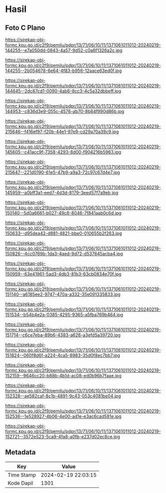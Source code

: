 # Hasil

## Foto C Plano

https://sirekap-obj-formc.kpu.go.id/c2f9/pemilu/pdpr/13/71/06/10/11/1371061011012-20240219-144255--e7a050dd-0843-4a57-9d52-c0a6f1326a2c.jpg

https://sirekap-obj-formc.kpu.go.id/c2f9/pemilu/pdpr/13/71/06/10/11/1371061011012-20240219-144255--2b054678-6e64-4f83-b956-12aace63ed0f.jpg

https://sirekap-obj-formc.kpu.go.id/c2f9/pemilu/pdpr/13/71/06/10/11/1371061011012-20240219-144645--2dc87cd1-0090-4ab6-8cc3-4c5a32dbbeff.jpg

https://sirekap-obj-formc.kpu.go.id/c2f9/pemilu/pdpr/13/71/06/10/11/1371061011012-20240219-144953--c836d3e9-055c-4576-ab70-8b84f990d86b.jpg

https://sirekap-obj-formc.kpu.go.id/c2f9/pemilu/pdpr/13/71/06/10/11/1371061011012-20240219-215646--f416ef97-f20b-44e1-97e9-cd29a70a39c9.jpg

https://sirekap-obj-formc.kpu.go.id/c2f9/pemilu/pdpr/13/71/06/10/11/1371061011012-20240219-145605--c41acc9f-7358-4293-8d00-f904216b5963.jpg

https://sirekap-obj-formc.kpu.go.id/c2f9/pemilu/pdpr/13/71/06/10/11/1371061011012-20240219-215647--221d0190-61e5-47b9-a9a3-72c97c67d4e7.jpg

https://sirekap-obj-formc.kpu.go.id/c2f9/pemilu/pdpr/13/71/06/10/11/1371061011012-20240219-145959--a0bff3a1-eed7-4d3d-8179-3eed57f7a9eb.jpg

https://sirekap-obj-formc.kpu.go.id/c2f9/pemilu/pdpr/13/71/06/10/11/1371061011012-20240219-150140--5d0a6661-b027-49c8-8046-7f841aab0c6d.jpg

https://sirekap-obj-formc.kpu.go.id/c2f9/pemilu/pdpr/13/71/06/10/11/1371061011012-20240219-150633--d95dea42-d881-4821-bbe0-010655b2f263.jpg

https://sirekap-obj-formc.kpu.go.id/c2f9/pemilu/pdpr/13/71/06/10/11/1371061011012-20240219-150826--4cc0769b-1da3-4aed-9d72-d537845acba4.jpg

https://sirekap-obj-formc.kpu.go.id/c2f9/pemilu/pdpr/13/71/06/10/11/1371061011012-20240219-150959--63e41961-5ad3-4db3-81b3-63cb0834e70f.jpg

https://sirekap-obj-formc.kpu.go.id/c2f9/pemilu/pdpr/13/71/06/10/11/1371061011012-20240219-151140--a6185ee2-9747-470a-a332-35e091335833.jpg

https://sirekap-obj-formc.kpu.go.id/c2f9/pemilu/pdpr/13/71/06/10/11/1371061011012-20240219-151534--b54b4e2a-0385-4295-9365-a5fba769b464.jpg

https://sirekap-obj-formc.kpu.go.id/c2f9/pemilu/pdpr/13/71/06/10/11/1371061011012-20240219-151714--c6ce7eba-89b6-4383-a626-a3efd5a39720.jpg

https://sirekap-obj-formc.kpu.go.id/c2f9/pemilu/pdpr/13/71/06/10/11/1371061011012-20240219-151824--060f8d6f-a224-4ca5-8983-35d0f8ec7bb7.jpg

https://sirekap-obj-formc.kpu.go.id/c2f9/pemilu/pdpr/13/71/06/10/11/1371061011012-20240219-152159--9646cc20-b88b-4b1d-ac08-ed0b96b7faae.jpg

https://sirekap-obj-formc.kpu.go.id/c2f9/pemilu/pdpr/13/71/06/10/11/1371061011012-20240219-152328--ae582caf-8c1b-4891-9c43-053c4081be04.jpg

https://sirekap-obj-formc.kpu.go.id/c2f9/pemilu/pdpr/13/71/06/10/11/1371061011012-20240219-152536--1e528927-4b06-4e00-ad1e-e3ac6cad581e.jpg

https://sirekap-obj-formc.kpu.go.id/c2f9/pemilu/pdpr/13/71/06/10/11/1371061011012-20240219-152721--3572e523-5ca9-4fa8-a0fb-e237d02ec8ce.jpg


## Metadata

| Key        | Value               |
| ---------- | ------------------- |
| Time Stamp | 2024-02-19 22:03:15 |
| Kode Dapil | 1301                |



